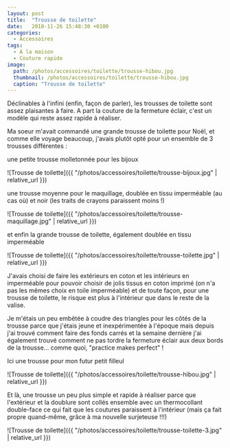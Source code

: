 ```yaml
---
layout: post
title:  "Trousse de toilette"
date:   2018-11-26 15:48:30 +0100
categories: 
  - Accessoires
tags: 
  - A la maison
  - Couture rapide
image:
  path: /photos/accessoires/toilette/trousse-hibou.jpg
  thumbnail: /photos/accessoires/toilette/trousse-hibou.jpg
  caption: "Trousse de toilette"
---
```


Déclinables à l'infini (enfin, façon de parler), les trousses de toilette sont assez plaisantes à faire. A part la couture de la fermeture éclair, c'est un modèle qui reste assez rapide à réaliser. 

<!-- more -->

Ma soeur m'avait commandé une grande trousse de toilette pour Noël, et comme elle voyage beaucoup, j'avais plutôt opté pour un ensemble de 3 trousses différentes : 

une petite trousse molletonnée pour les bijoux

![Trousse de toilette]({{ "/photos/accessoires/toilette/trousse-bijoux.jpg" | relative_url }})

une trousse moyenne pour le maquillage, doublée en tissu imperméable (au cas où) et noir (les traits de crayons paraissent moins !)

![Trousse de toilette]({{ "/photos/accessoires/toilette/trousse-maquillage.jpg" | relative_url }})

et enfin la grande trousse de toilette, également doublée en tissu imperméable

![Trousse de toilette]({{ "/photos/accessoires/toilette/trousse-toilette.jpg" | relative_url }})

J'avais choisi de faire les extérieurs en coton et les intérieurs en imperméable pour pouvoir choisir de jolis tissus en coton imprimé (on n'a pas les mêmes choix en toile imperméable) et de toute façon, pour une trousse de toilette, le risque est plus à l'intérieur que dans le reste de la valise. 

Je m'étais un peu embêtée à coudre des triangles pour les côtés de la trousse parce que j'étais jeune et inexpérimentée à l'époque mais depuis j'ai trouvé comment faire des fonds carrés et la semaine dernière j'ai également trouvé comment ne pas tordre la fermeture éclair aux deux bords de la trousse... comme quoi, "practice makes perfect" !

Ici une trousse pour mon futur petit filleul

![Trousse de toilette]({{ "/photos/accessoires/toilette/trousse-hibou.jpg" | relative_url }})

Et là, une trousse un peu plus simple et rapide à réaliser parce que l'extérieur et la doublure sont collés ensemble avec un thermocollant double-face ce qui fait que les coutures paraissent à l'intérieur (mais ça fait propre quand-même, grâce à ma nouvelle surjeteuse !!!)

![Trousse de toilette]({{ "/photos/accessoires/toilette/trousse-toilette-3.jpg" | relative_url }})